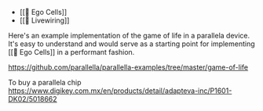 * [[📝 Ego Cells]]
* [[📝 Livewiring]]

Here's an example implementation of the game of life in a parallela device. It's easy to understand and would serve as a starting point for implementing [[📝 Ego Cells]] in a performant fashion.

https://github.com/parallella/parallella-examples/tree/master/game-of-life

To buy a parallela chip
https://www.digikey.com.mx/en/products/detail/adapteva-inc/P1601-DK02/5018662